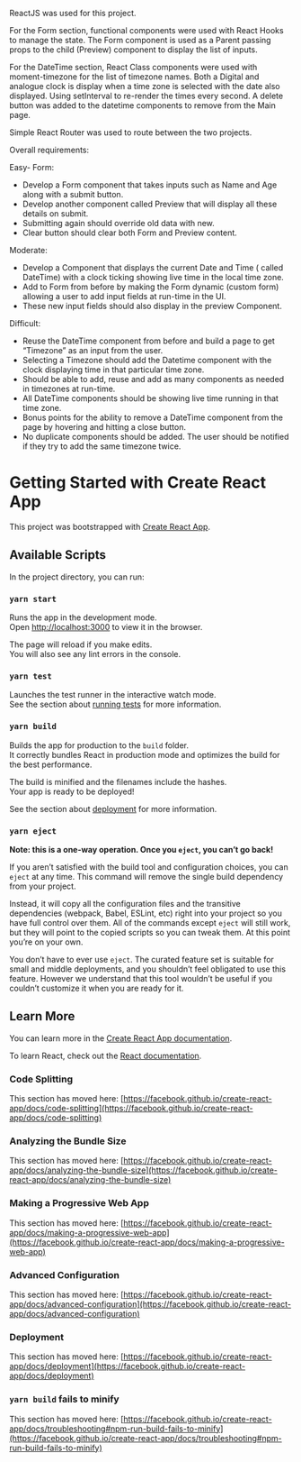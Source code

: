 ReactJS was used for this project.

For the Form section, functional components were used with React Hooks to manage the state. The Form component is used as a Parent passing props to the child (Preview) component to display the list of inputs.

For the DateTime section, React Class components were used with moment-timezone for the list of timezone names. Both a Digital and analogue clock is display when a time zone is selected with the date also displayed. Using setInterval to re-render the times every second.
A delete button was added to the datetime components to remove from the Main page.

Simple React Router was used to route between the two projects.

Overall requirements:

Easy- Form:

-	Develop a Form component that takes inputs such as Name and Age along with a submit button.
-	Develop another component called Preview that will display all these details on submit.
-	Submitting again should override old data with new.
-	Clear button should clear both Form and Preview content.

Moderate:

-	Develop a Component that displays the current Date and Time ( called DateTime) with a clock ticking showing live time in the local time zone.
-	Add to Form from before by making the Form dynamic (custom form) allowing a user to add input fields at run-time in the UI.
-	These new input fields should also display in the preview Component.

Difficult:

-	Reuse the DateTime component from before and build a page to get “Timezone” as an input from the user.
-	Selecting a Timezone should add the Datetime component with the clock displaying time in that particular time zone.
-	Should be able to add, reuse and add as many components as needed in timezones at run-time.
-	All DateTime components should be showing live time running in that time zone.
-	Bonus points for the ability to remove a DateTime component from the page by hovering and hitting a close button.
-	No duplicate components should be added. The user should be notified if they try to add the same timezone twice.

# Getting Started with Create React App

This project was bootstrapped with [Create React App](https://github.com/facebook/create-react-app).

## Available Scripts

In the project directory, you can run:

### `yarn start`

Runs the app in the development mode.\
Open [http://localhost:3000](http://localhost:3000) to view it in the browser.

The page will reload if you make edits.\
You will also see any lint errors in the console.

### `yarn test`

Launches the test runner in the interactive watch mode.\
See the section about [running tests](https://facebook.github.io/create-react-app/docs/running-tests) for more information.

### `yarn build`

Builds the app for production to the `build` folder.\
It correctly bundles React in production mode and optimizes the build for the best performance.

The build is minified and the filenames include the hashes.\
Your app is ready to be deployed!

See the section about [deployment](https://facebook.github.io/create-react-app/docs/deployment) for more information.

### `yarn eject`

**Note: this is a one-way operation. Once you `eject`, you can’t go back!**

If you aren’t satisfied with the build tool and configuration choices, you can `eject` at any time. This command will remove the single build dependency from your project.

Instead, it will copy all the configuration files and the transitive dependencies (webpack, Babel, ESLint, etc) right into your project so you have full control over them. All of the commands except `eject` will still work, but they will point to the copied scripts so you can tweak them. At this point you’re on your own.

You don’t have to ever use `eject`. The curated feature set is suitable for small and middle deployments, and you shouldn’t feel obligated to use this feature. However we understand that this tool wouldn’t be useful if you couldn’t customize it when you are ready for it.

## Learn More

You can learn more in the [Create React App documentation](https://facebook.github.io/create-react-app/docs/getting-started).

To learn React, check out the [React documentation](https://reactjs.org/).

### Code Splitting

This section has moved here: [https://facebook.github.io/create-react-app/docs/code-splitting](https://facebook.github.io/create-react-app/docs/code-splitting)

### Analyzing the Bundle Size

This section has moved here: [https://facebook.github.io/create-react-app/docs/analyzing-the-bundle-size](https://facebook.github.io/create-react-app/docs/analyzing-the-bundle-size)

### Making a Progressive Web App

This section has moved here: [https://facebook.github.io/create-react-app/docs/making-a-progressive-web-app](https://facebook.github.io/create-react-app/docs/making-a-progressive-web-app)

### Advanced Configuration

This section has moved here: [https://facebook.github.io/create-react-app/docs/advanced-configuration](https://facebook.github.io/create-react-app/docs/advanced-configuration)

### Deployment

This section has moved here: [https://facebook.github.io/create-react-app/docs/deployment](https://facebook.github.io/create-react-app/docs/deployment)

### `yarn build` fails to minify

This section has moved here: [https://facebook.github.io/create-react-app/docs/troubleshooting#npm-run-build-fails-to-minify](https://facebook.github.io/create-react-app/docs/troubleshooting#npm-run-build-fails-to-minify)
